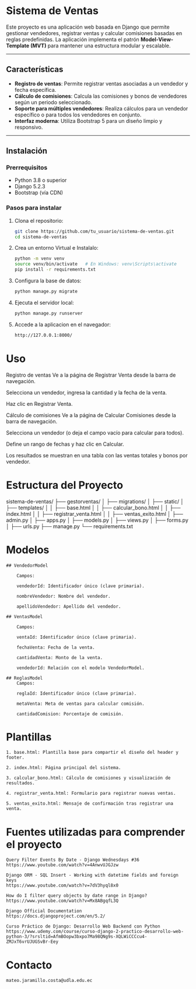 # Sistema de Ventas

Este proyecto es una aplicación web basada en Django que permite gestionar vendedores, registrar ventas y calcular comisiones basadas en reglas predefinidas. La aplicación implementa el patrón **Model-View-Template (MVT)** para mantener una estructura modular y escalable.

---

## Características

- **Registro de ventas**: Permite registrar ventas asociadas a un vendedor y fecha específica.
- **Cálculo de comisiones**: Calcula las comisiones y bonos de vendedores según un periodo seleccionado.
- **Soporte para múltiples vendedores**: Realiza cálculos para un vendedor específico o para todos los vendedores en conjunto.
- **Interfaz moderna**: Utiliza Bootstrap 5 para un diseño limpio y responsivo.

---

## Instalación

### Prerrequisitos

- Python 3.8 o superior
- Django 5.2.3
- Bootstrap (vía CDN)

### Pasos para instalar

1. Clona el repositorio:
   ```bash
   git clone https://github.com/tu_usuario/sistema-de-ventas.git
   cd sistema-de-ventas

2. Crea un entorno Virtual e Instalalo:
    ```bash
    python -m venv venv
    source venv/bin/activate   # En Windows: venv\Scripts\activate
    pip install -r requirements.txt

3. Configura la base de datos:
    ```bash
    python manage.py migrate

4. Ejecuta el servidor local:
    ```bash
    python manage.py runserver

5. Accede a la aplicacion en el navegador:
    ```bash
    http://127.0.0.1:8000/

# Uso
Registro de ventas
Ve a la página de Registrar Venta desde la barra de navegación.

Selecciona un vendedor, ingresa la cantidad y la fecha de la venta.

Haz clic en Registrar Venta.

Cálculo de comisiones
Ve a la página de Calcular Comisiones desde la barra de navegación.

Selecciona un vendedor (o deja el campo vacío para calcular para todos).

Define un rango de fechas y haz clic en Calcular.

Los resultados se muestran en una tabla con las ventas totales y bonos por vendedor.

# Estructura del Proyecto
sistema-de-ventas/
├── gestorventas/
│   ├── migrations/
│   ├── static/
│   ├── templates/
│   │   ├── base.html
│   │   ├── calcular_bono.html
│   │   ├── index.html
│   │   ├── registrar_venta.html
│   │   ├── ventas_exito.html
│   ├── admin.py
│   ├── apps.py
│   ├── models.py
│   ├── views.py
│   ├── forms.py
│   ├── urls.py
├── manage.py
└── requirements.txt

# Modelos
    ## VendedorModel

        Campos:

        vendedorId: Identificador único (clave primaria).

        nombreVendedor: Nombre del vendedor.

        apellidoVendedor: Apellido del vendedor.

    ## VentasModel

        Campos:

        ventaId: Identificador único (clave primaria).

        fechaVenta: Fecha de la venta.

        cantidadVenta: Monto de la venta.

        vendedorId: Relación con el modelo VendedorModel.

    ## ReglasModel
        Campos:

        reglaId: Identificador único (clave primaria).

        metaVenta: Meta de ventas para calcular comisión.

        cantidadComision: Porcentaje de comisión.

# Plantillas

    1. base.html: Plantilla base para compartir el diseño del header y footer.

    2. index.html: Página principal del sistema.

    3. calcular_bono.html: Cálculo de comisiones y visualización de resultados.

    4. registrar_venta.html: Formulario para registrar nuevas ventas.

    5. ventas_exito.html: Mensaje de confirmación tras registrar una venta.

# Fuentes utilizadas para comprender el proyecto

    Query Filter Events By Date - Django Wednesdays #36
    https://www.youtube.com/watch?v=4AnwvUJGJzw

    Django ORM - SQL Insert - Working with datetime fields and foreign keys
    https://www.youtube.com/watch?v=7dV3hyql8x0

    How do I filter query objects by date range in Django?
    https://www.youtube.com/watch?v=Mx8ABgqfL3Q

    Django Official Documentation
    https://docs.djangoproject.com/en/5.2/

    Curso Práctico de Django: Desarrollo Web Backend con Python
    https://www.udemy.com/course/curso-django-2-practico-desarrollo-web-python-3/?srsltid=AfmBOopw3bxpo7Ma98QNg9s-XQLWiCCCcu4-ZMJxT6vrUJUGSvBr-Eey

# Contacto
    mateo.jaramillo.costa@udla.edu.ec